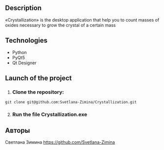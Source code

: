 ## Description
«Crystallization» is the desktop application that help you to count masses of oxides necessary to grow the crystal of a certain mass


## Technologies
- Python
- PyQt5
- Qt Designer


## Launch of the project

1. ### Clone the repository:
```
git clone git@github.com:Svetlana-Zimina/Crystallization.git
```

2. ### Run the file Crystallization.exe

## Авторы
Светлана Зимина
https://github.com/Svetlana-Zimina